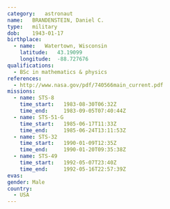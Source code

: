 ```yaml
---
category:	astronaut
name:	BRANDENSTEIN, Daniel C.
type:	military
dob:	1943-01-17
birthplace:
  - name:	Watertown, Wisconsin
    latitude:	43.19099
    longitude:	-88.727676
qualifications:
  - BSc in mathematics & physics
references:
  - http://www.nasa.gov/pdf/740566main_current.pdf
missions:
  - name: STS-8
    time_start:   1983-08-30T06:32Z
    time_end:     1983-09-05T07:40:44Z
  - name: STS-51-G
    time_start:   1985-06-17T11:33Z
    time_end:     1985-06-24T13:11:53Z
  - name: STS-32
    time_start:   1990-01-09T12:35Z
    time_end:     1990-01-20T09:35:38Z
  - name: STS-49
    time_start:   1992-05-07T23:40Z
    time_end:     1992-05-16T22:57:39Z
evas:
gender:	Male
country:
  - USA
---
```

